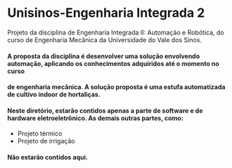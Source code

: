 # Unisinos-Engenharia Integrada 2
Projeto da disciplina de Engenharia Integrada II: Automação e Robótica, do curso de Engenharia Mecânica da Universidade do Vale dos Sinos.

#### A proposta da disciplina é desenvolver uma solução envolvendo automação, aplicando os conhecimentos adquiridos até o momento no curso
#### de engenharia mecânica. A solução proposta é uma estufa automatizada de cultivo indoor de hortaliças. 

#### Neste diretório, estarão contidos apenas a parte de software e de hardware eletroeletrônico. As demais outras partes, como:

* Projeto térmico
* Projeto de irrigação

#### Não estarão contidos aqui.

